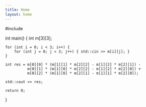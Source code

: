 ```yaml
---
title: Home
layout: home
---
```


<inline code snippet>
#include <iostream>

int main() {
    int m[3][3];

    for (int i = 0; i < 3; i++) {
        for (int j = 0; j < 3; j++) { std::cin >> m[i][j]; }
    }

    int res = m[0][0] * (m[1][1] * m[2][2] - m[1][2] * m[2][1]) -
              m[0][1] * (m[1][0] * m[2][2] - m[1][2] * m[2][0]) +
              m[0][2] * (m[1][0] * m[2][1] - m[1][1] * m[2][0]);

    std::cout << res;

    return 0;
}
